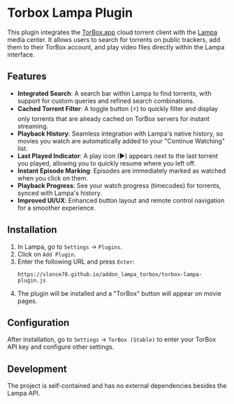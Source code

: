 # Torbox Lampa Plugin

This plugin integrates the [TorBox.app](httpss://torbox.app) cloud torrent client with the [Lampa](httpss://lampa.mx) media center. It allows users to search for torrents on public trackers, add them to their TorBox account, and play video files directly within the Lampa interface.

## Features

- **Integrated Search**: A search bar within Lampa to find torrents, with support for custom queries and refined search combinations.
- **Cached Torrent Filter**: A toggle button (⚡) to quickly filter and display only torrents that are already cached on TorBox servers for instant streaming.
- **Playback History**: Seamless integration with Lampa's native history, so movies you watch are automatically added to your "Continue Watching" list.
- **Last Played Indicator**: A play icon (▶) appears next to the last torrent you played, allowing you to quickly resume where you left off.
- **Instant Episode Marking**: Episodes are immediately marked as watched when you click on them.
- **Playback Progress**: See your watch progress (timecodes) for torrents, synced with Lampa's history.
- **Improved UI/UX**: Enhanced button layout and remote control navigation for a smoother experience.

## Installation

1.  In Lampa, go to `Settings` -> `Plugins`.
2.  Click on `Add Plugin`.
3.  Enter the following URL and press `Enter`:
    ```
    https://slonce70.github.io/addon_lampa_torbox/torbox-lampa-plugin.js
    ```
4.  The plugin will be installed and a "TorBox" button will appear on movie pages.

## Configuration

After installation, go to `Settings` -> `TorBox (Stable)` to enter your TorBox API key and configure other settings.

## Development

The project is self-contained and has no external dependencies besides the Lampa API. 